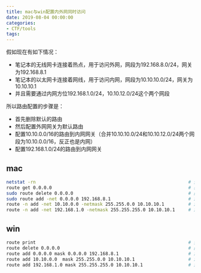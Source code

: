 ```yaml
---
title: mac与win配置内外网同时访问
date: 2019-08-04 00:00:00
categories:
- CTF/tools
tags: 
---
```


假如现在有如下情况：

- 笔记本的无线网卡连接着热点，用于访问外网，网段为192.168.8.0/24，网关为192.168.8.1
- 笔记本的以太网卡连接着网线，用于访问内网，网段为10.10.10.0/24，网关为10.10.10.1
- 并且需要通过内网方位192.168.1.0/24，10.10.12.0/24这个两个网段

所以路由配置的步骤是：

- 首先删除默认的路由
- 然后配置外网网关为默认路由
- 配置10.10.0.0/16的路由到内网网关（合并10.10.10.0/24和10.10.12.0/24两个网段为10.10.0.0/16，反正也是内网）
- 配置192.168.1.0/24的路由到内网网关

## mac

```bash
netstat -rn                                                         # 查看路由表
route get 0.0.0.0                                                   # 获取默认路由
sudo route delete 0.0.0.0                                           # 删除默认路由
sudo route add -net 0.0.0.0 192.168.8.1                             # 添加公网网关
route -n add -net 10.10.0.0 -netmask 255.255.0.0 10.10.10.1         # 添加 10.10.0.0/16 网段的路由
route -n add -net 192.168.1.0 -netmask 255.255.255.0 10.10.10.1     # 添加 192.168.1.0/24 网段的路由
```

## win

```bash
route print                                                         # 查看路由表
route delete 0.0.0.0                                                # 删除默认路由
route add 0.0.0.0 mask 0.0.0.0 192.168.8.1                          # 添加公网网关
route add 10.10.0.0  mask 255.255.0.0 10.10.10.1                    # 添加 10.10.0.0/16 网段的路由
route add 192.168.1.0 mask 255.255.255.0 10.10.10.1                 # 添加 192.168.1.0/24 网段的路由
```